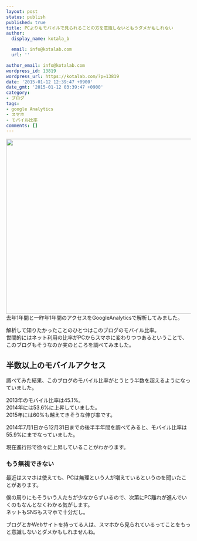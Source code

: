 ```yaml
---
layout: post
status: publish
published: true
title: PCよりもモバイルで見られることの方を意識しないともうダメかもしれない
author:
  display_name: kotala_b

  email: info@kotalab.com
  url: ''

author_email: info@kotalab.com
wordpress_id: 13819
wordpress_url: https://kotalab.com/?p=13819
date: '2015-01-12 12:39:47 +0900'
date_gmt: '2015-01-12 03:39:47 +0900'
category:
- ブログ
tags:
- google Analytics
- スマホ
- モバイル比率
comments: []
---
```

<p><img alt="" src="https://kotalab.com/wp-content/uploads/2015/01/slooProImg_20150112123504.jpg" width="720" height="477" class="slooProImg" /><br />
去年1年間と一昨年1年間のアクセスをGoogleAnalyticsで解析してみました。</p>
<p>解析して知りたかったことのひとつはこのブログのモバイル比率。<br />
世間的にはネット利用の比率がPCからスマホに変わりつつあるということで、このブログもそうなのか実のところを調べてみました。<br />
<!--more--></p>
<h2>半数以上のモバイルアクセス</h2>
<p>調べてみた結果、このブログのモバイル比率がとうとう半数を超えるようになっていました。</p>
<p>2013年のモバイル比率は45.1%。<br />
2014年には53.6%に上昇していました。<br />
<span class="b">2015年には60%も越えてきそうな伸び率</span>です。</p>
<p>2014年7月1日から12月31日までの後半半年間を調べてみると、モバイル比率は55.9%にまでなっていました。</p>
<p>現在進行形で徐々に上昇していることがわかります。</p>
<h3>もう無視できない</h3>
<p>最近はスマホは使えても、PCは無理という人が増えているというのを聞いたことがあります。</p>
<p>僕の周りにもそういう人たちが少なからずいるので、次第にPC離れが進んでいくのもなんとなくわかる気がします。<br />
ネットもSNSもスマホで十分だし。</p>
<p>ブログとかWebサイトを持ってる人は、<span class="b">スマホから見られているってことをもっと意識しないとダメかも</span>しれませんね。</p>
